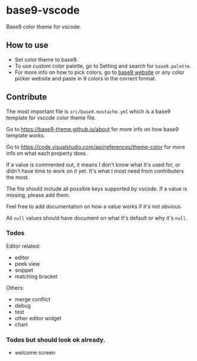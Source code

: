 # base9-vscode

Base9 color theme for vscode.

## How to use

* Set color theme to base9.
* To use custom color palette, go to Setting and search for `base9.palette`.
* For more info on how to pick colors, go to
[base9 website](https://base9-theme.github.io) or any color picker
website and paste in 9 colors in the correct format.

## Contribute

The most important file is `src/base9.mustache.yml` which is a base9 template
for vscode color theme file.

Go to https://base9-theme.github.io/about for more info on how base9 template
works.

Go to https://code.visualstudio.com/api/references/theme-color for more info on
what each property does.

If a value is commented out, it means I don't know what it's used for, or didn't
have time to work on it yet. It's what I most need from contributers the most.

The file should include all possible keys supported by vscode. If a value is
missing, please add them.

Feel free to add documentation on how a value works if it's not obvious.

All `null` values should have document on what it's default or why it's `null`.

### Todos
Editor related:
- editor
- peek view
- snippet
- matching bracket

Others:
- merge conflict
- debug
- test
- other editor widget
- chart

### Todos but should look ok already.
- welcome screen